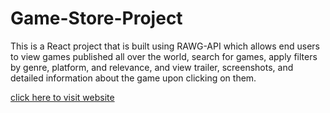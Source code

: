 # Game-Store-Project

This is a React project that is built using RAWG-API which allows end users to view games published all over the world, search for games, apply filters by genre, platform, and relevance, and view trailer, screenshots, and detailed information about the game upon clicking on them.

<a target='_blank' href='https://games-store-drab.vercel.app'> click here to visit website </a>


